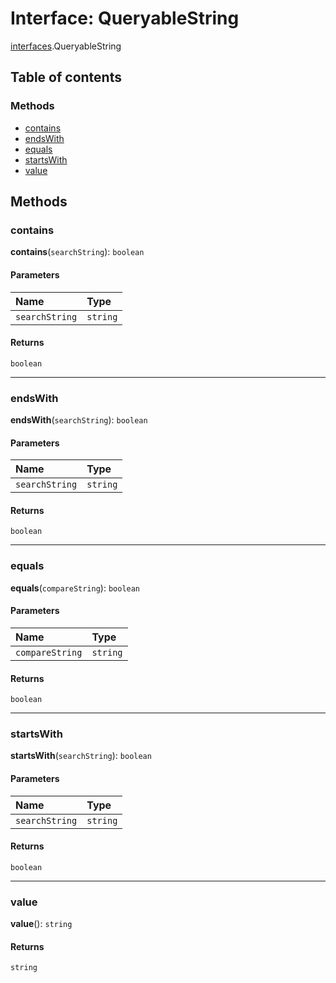 # Interface: QueryableString

[interfaces](/en/auto-docs/free-layout-editor/modules/interfaces.md).QueryableString

## Table of contents

### Methods

* [contains](/en/auto-docs/free-layout-editor/interfaces/interfaces.QueryableString.md#contains)
* [endsWith](/en/auto-docs/free-layout-editor/interfaces/interfaces.QueryableString.md#endswith)
* [equals](/en/auto-docs/free-layout-editor/interfaces/interfaces.QueryableString.md#equals)
* [startsWith](/en/auto-docs/free-layout-editor/interfaces/interfaces.QueryableString.md#startswith)
* [value](/en/auto-docs/free-layout-editor/interfaces/interfaces.QueryableString.md#value)

## Methods

### contains

**contains**(`searchString`): `boolean`

#### Parameters

| Name | Type |
| :------ | :------ |
| `searchString` | `string` |

#### Returns

`boolean`

***

### endsWith

**endsWith**(`searchString`): `boolean`

#### Parameters

| Name | Type |
| :------ | :------ |
| `searchString` | `string` |

#### Returns

`boolean`

***

### equals

**equals**(`compareString`): `boolean`

#### Parameters

| Name | Type |
| :------ | :------ |
| `compareString` | `string` |

#### Returns

`boolean`

***

### startsWith

**startsWith**(`searchString`): `boolean`

#### Parameters

| Name | Type |
| :------ | :------ |
| `searchString` | `string` |

#### Returns

`boolean`

***

### value

**value**(): `string`

#### Returns

`string`
